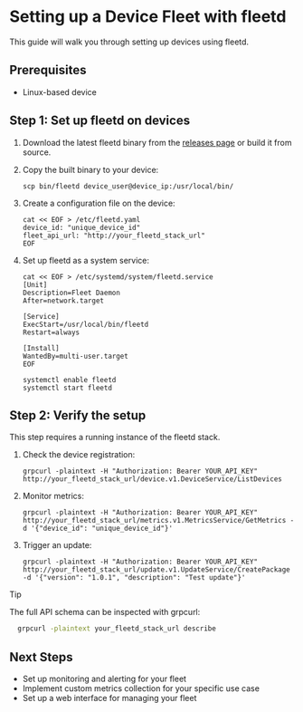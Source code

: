 # Setting up a Device Fleet with fleetd

This guide will walk you through setting up devices using fleetd.

## Prerequisites

- Linux-based device

## Step 1: Set up fleetd on devices

1. Download the latest fleetd binary from the [releases page](https://github.com/fleetd-sh/fleetd/releases) or build it from source.

2. Copy the built binary to your device:
   ```
   scp bin/fleetd device_user@device_ip:/usr/local/bin/
   ```

3. Create a configuration file on the device:
   ```
   cat << EOF > /etc/fleetd.yaml
   device_id: "unique_device_id"
   fleet_api_url: "http://your_fleetd_stack_url"
   EOF
   ```

4. Set up fleetd as a system service:
   ```
   cat << EOF > /etc/systemd/system/fleetd.service
   [Unit]
   Description=Fleet Daemon
   After=network.target

   [Service]
   ExecStart=/usr/local/bin/fleetd
   Restart=always

   [Install]
   WantedBy=multi-user.target
   EOF

   systemctl enable fleetd
   systemctl start fleetd
   ```

## Step 2: Verify the setup

This step requires a running instance of the fleetd stack.

1. Check the device registration:
   ```
   grpcurl -plaintext -H "Authorization: Bearer YOUR_API_KEY" http://your_fleetd_stack_url/device.v1.DeviceService/ListDevices
   ```

2. Monitor metrics:
   ```
   grpcurl -plaintext -H "Authorization: Bearer YOUR_API_KEY" http://your_fleetd_stack_url/metrics.v1.MetricsService/GetMetrics -d '{"device_id": "unique_device_id"}'
   ```

3. Trigger an update:
   ```
   grpcurl -plaintext -H "Authorization: Bearer YOUR_API_KEY" http://your_fleetd_stack_url/update.v1.UpdateService/CreatePackage -d '{"version": "1.0.1", "description": "Test update"}'
   ```


> [!TIP]
> The full API schema can be inspected with grpcurl:
> ```bash
>   grpcurl -plaintext your_fleetd_stack_url describe
> ```

## Next Steps

- Set up monitoring and alerting for your fleet
- Implement custom metrics collection for your specific use case
- Set up a web interface for managing your fleet


